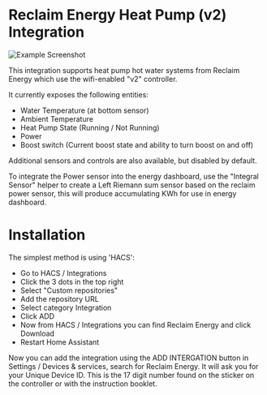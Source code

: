 # Reclaim Energy Heat Pump (v2) Integration

![Example Screenshot](example.png)

This integration supports heat pump hot water systems from Reclaim Energy which
use the wifi-enabled "v2" controller.

It currently exposes the following entities:

- Water Temperature (at bottom sensor)
- Ambient Temperature
- Heat Pump State (Running / Not Running)
- Power
- Boost switch (Current boost state and ability to turn boost on and off)

Additional sensors and controls are also available, but disabled by default.

To integrate the Power sensor into the energy dashboard, use the "Integral
Sensor" helper to create a Left Riemann sum sensor based on the reclaim power
sensor, this will produce accumulating KWh for use in energy dashboard.

# Installation

The simplest method is using 'HACS':

- Go to HACS / Integrations
- Click the 3 dots in the top right
- Select "Custom repositories"
- Add the repository URL
- Select category Integration
- Click ADD
- Now from HACS / Integrations you can find Reclaim Energy and click Download
- Restart Home Assistant

Now you can add the integration using the ADD INTERGATION button in Settings / Devices & services, search for Reclaim Energy.
It will ask you for your Unique Device ID. This is the 17 digit number found on the sticker on the controller or with the instruction booklet.
